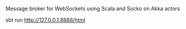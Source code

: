 Message broker for WebSockets using Scala and Socko on Akka actors
  
  sbt run
  http://127.0.0.1:8888/html
